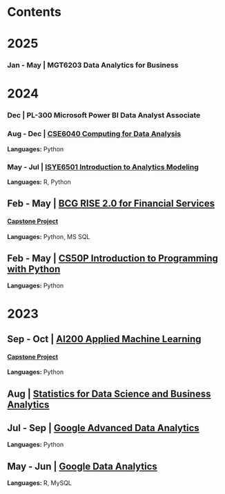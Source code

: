 # Contents
# 2025
### Jan - May | MGT6203 Data Analytics for Business

# 2024
### Dec | PL-300 Microsoft Power BI Data Analyst Associate

### Aug - Dec | [CSE6040 Computing for Data Analysis]()
**Languages:** Python

### May - Jul | [ISYE6501 Introduction to Analytics Modeling]()
**Languages:** R, Python

## Feb - May | [BCG RISE 2.0 for Financial Services]()
#### [Capstone Project]()
**Languages:** Python, MS SQL

## Feb - May | [CS50P Introduction to Programming with Python]()
**Languages:** Python

# 2023
## Sep - Oct | [AI200 Applied Machine Learning](https://github.com/kuehbiko/AI200-Applied-Machine-Learning)
#### [Capstone Project]()
**Languages:** Python

## Aug | [Statistics for Data Science and Business Analytics]()

## Jul - Sep | [Google Advanced Data Analytics]()
**Languages:** Python

## May - Jun | [Google Data Analytics]()
**Languages:** R, MySQL
